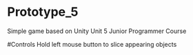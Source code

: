 # Prototype_5
Simple game based on Unity Unit 5 Junior Programmer Course

#Controls
Hold left mouse button to slice appearing objects
